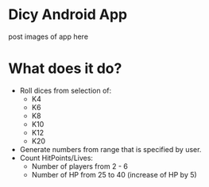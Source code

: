 # Dicy Android App

post images of app here

# What does it do?
* Roll dices from selection of:
  * K4
  * K6
  * K8
  * K10
  * K12
  * K20
* Generate numbers from range that is specified by user.
* Count HitPoints/Lives:
  * Number of players from 2 - 6
  * Number of HP from 25 to 40 (increase of HP by 5)
